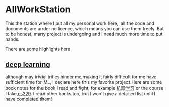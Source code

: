 # AllWorkStation

This the station where I put all my personal work here,  all the code and documents are under no licence, which means you can use them freely. But to be honest, many project is undergoing and I need much more time to put hands.

There are some highlights here

## [deep learning](https://en.wikipedia.org/wiki/Deep_learning)
although may trivial trifles hinder me,making it fairly difficult for me have sufficient time for ML,
I declare here this my favorite project.Here are some book notes for the book I read and fight,
for example [机器学习](https://github.com/Martins3/AllWorkStation/tree/master/Atom/sharp/%E6%9C%BA%E5%99%A8%E5%AD%A6%E4%B9%A0) 
or the course I take,[cs229](https://github.com/Martins3/AllWorkStation/tree/master/Atom/sharp/cs229).
I read other books too, but I won't give a detailed list until I have completed them!
